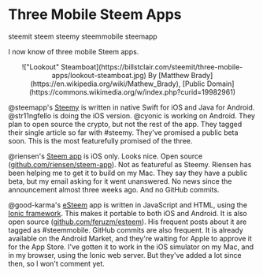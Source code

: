 # Three Mobile Steem Apps
steemit steem steemy steemmobile steemapp

I now know of three mobile Steem apps.

<center>
!["Lookout" Steamboat](https://billstclair.com/steemit/three-mobile-apps/lookout-steamboat.jpg)
By [Matthew Brady](https://en.wikipedia.org/wiki/Mathew_Brady), [Public Domain](https://commons.wikimedia.org/w/index.php?curid=19982961)
</center>

@steemapp's [Steemy](https://steemit.com/steemit/@steemapp/introducing-steemy-fully-native-ios-android-apps-for-steem) is written in native Swift for iOS and Java for Android. @str11ngfello is doing the iOS version. @cyonic is working on Android. They plan to open source the crypto, but not the rest of the app. They tagged their single article so far with #steemy. They've promised a public beta soon. This is the most featurefully promised of the three.

@riensen's [Steem app](https://steemit.com/steemit/@riensen/steem-ios-app-announcement-first-native-ios-app-released-approved-by-apple-beta-download-available) is iOS only. Looks nice. Open source ([github.com/riensen/steem-app](https://github.com/riensen/steem-app)). Not as featureful as Steemy. Riensen has been helping me to get it to build on my Mac. They say they have a public beta, but my email asking for it went unanswered. No news since the announcement almost three weeks ago. And no GitHub commits.

@good-karma's [eSteem](https://steemit.com/steemit/@good-karma/steem-code-on-esteem-updates) app is written in JavaScript and HTML, using the [Ionic framework](http://ionicframework.com/). This makes it portable to both iOS and Android. It is also open source ([github.com/feruzm/esteem](https://github.com/feruzm/esteem)). His frequent posts about it are tagged as #steemmobile. GitHub commits are also frequent. It is already available on the Android Market, and they're waiting for Apple to approve it for the App Store. I've gotten it to work in the iOS simulator on my Mac, and in my browser, using the Ionic web server. But they've added a lot since then, so I won't comment yet.
